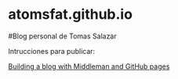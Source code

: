 atomsfat.github.io
==================

#Blog personal de Tomas Salazar

Intrucciones para publicar:

[Building a blog with Middleman and GitHub pages](http://joey.aghion.com/building-a-blog-with-middleman-and-github-pages/
 "title") 
